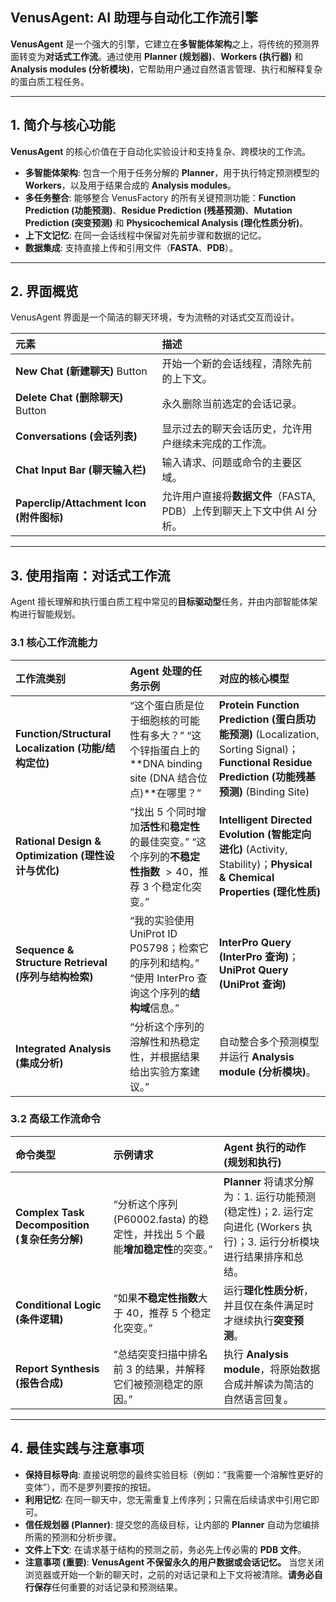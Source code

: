 ## VenusAgent: AI 助理与自动化工作流引擎

**VenusAgent** 是一个强大的引擎，它建立在**多智能体架构**之上，将传统的预测界面转变为**对话式工作流**。通过使用 **Planner (规划器)**、**Workers (执行器)** 和 **Analysis modules (分析模块)**，它帮助用户通过自然语言管理、执行和解释复杂的蛋白质工程任务。

---

## 1. 简介与核心功能

**VenusAgent** 的核心价值在于自动化实验设计和支持复杂、跨模块的工作流。

- **多智能体架构**: 包含一个用于任务分解的 **Planner**，用于执行特定预测模型的 **Workers**，以及用于结果合成的 **Analysis modules**。
- **多任务整合**: 能够整合 VenusFactory 的所有关键预测功能：**Function Prediction (功能预测)**、**Residue Prediction (残基预测)**、**Mutation Prediction (突变预测)** 和 **Physicochemical Analysis (理化性质分析)**。
- **上下文记忆**: 在同一会话线程中保留对先前步骤和数据的记忆。
- **数据集成**: 支持直接上传和引用文件（**FASTA**、**PDB**）。

---

## 2. 界面概览

VenusAgent 界面是一个简洁的聊天环境，专为流畅的对话式交互而设计。

| 元素 | 描述 |
| :--- | :--- |
| **New Chat (新建聊天)** Button | 开始一个新的会话线程，清除先前的上下文。 |
| **Delete Chat (删除聊天)** Button | 永久删除当前选定的会话记录。 |
| **Conversations (会话列表)** | 显示过去的聊天会话历史，允许用户继续未完成的工作流。 |
| **Chat Input Bar (聊天输入栏)** | 输入请求、问题或命令的主要区域。 |
| **Paperclip/Attachment Icon (附件图标)** | 允许用户直接将**数据文件**（FASTA, PDB）上传到聊天上下文中供 AI 分析。 |

---

## 3. 使用指南：对话式工作流

Agent 擅长理解和执行蛋白质工程中常见的**目标驱动型**任务，并由内部智能体架构进行智能规划。

### 3.1 核心工作流能力

| 工作流类别 | Agent 处理的任务示例 | 对应的核心模型 |
| :--- | :--- | :--- |
| **Function/Structural Localization (功能/结构定位)** | “这个蛋白质是位于细胞核的可能性有多大？” “这个锌指蛋白上的 **DNA binding site (DNA 结合位点)**在哪里？” | **Protein Function Prediction (蛋白质功能预测)** (Localization, Sorting Signal)；**Functional Residue Prediction (功能残基预测)** (Binding Site) |
| **Rational Design & Optimization (理性设计与优化)** | “找出 5 个同时增加**活性**和**稳定性**的最佳突变。” “这个序列的**不稳定性指数** $>40$，推荐 3 个稳定化突变。” | **Intelligent Directed Evolution (智能定向进化)** (Activity, Stability)；**Physical & Chemical Properties (理化性质)** |
| **Sequence & Structure Retrieval (序列与结构检索)** | “我的实验使用 UniProt ID P05798；检索它的序列和结构。” “使用 InterPro 查询这个序列的**结构域**信息。” | **InterPro Query (InterPro 查询)**；**UniProt Query (UniProt 查询)** |
| **Integrated Analysis (集成分析)** | “分析这个序列的溶解性和热稳定性，并根据结果给出实验方案建议。” | 自动整合多个预测模型并运行 **Analysis module (分析模块)**。 |

### 3.2 高级工作流命令

| 命令类型 | 示例请求 | Agent 执行的动作 (规划和执行) |
| :--- | :--- | :--- |
| **Complex Task Decomposition (复杂任务分解)** | “分析这个序列 (P60002.fasta) 的稳定性，并找出 5 个最能**增加稳定性**的突变。” | **Planner** 将请求分解为：1. 运行功能预测 (稳定性)；2. 运行定向进化 (Workers 执行)；3. 运行分析模块进行结果排序和总结。 |
| **Conditional Logic (条件逻辑)** | “如果**不稳定性指数**大于 40，推荐 5 个稳定化突变。” | 运行**理化性质分析**，并且仅在条件满足时才继续执行**突变预测**。 |
| **Report Synthesis (报告合成)** | “总结突变扫描中排名前 3 的结果，并解释它们被预测稳定的原因。” | 执行 **Analysis module**，将原始数据合成并解读为简洁的自然语言回复。 |

---

## 4. 最佳实践与注意事项

- **保持目标导向**: 直接说明您的最终实验目标（例如：“我需要一个溶解性更好的变体”），而不是罗列要按的按钮。
- **利用记忆**: 在同一聊天中，您无需重复上传序列；只需在后续请求中引用它即可。
- **信任规划器 (Planner)**: 提交您的高级目标，让内部的 **Planner** 自动为您编排所需的预测和分析步骤。
- **文件上下文**: 在请求基于结构的预测之前，务必先上传必需的 **PDB 文件**。
- **注意事项 (重要)**: **VenusAgent 不保留永久的用户数据或会话记忆。** 当您关闭浏览器或开始一个新的聊天时，之前的对话记录和上下文将被清除。**请务必自行保存**任何重要的对话记录和预测结果。